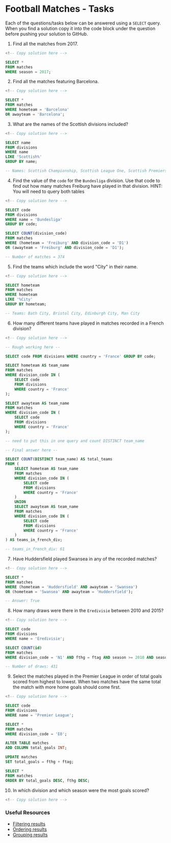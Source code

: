 # Football Matches - Tasks

Each of the questions/tasks below can be answered using a `SELECT` query. When you find a solution copy it into the code block under the question before pushing your solution to GitHub.

1) Find all the matches from 2017.

```sql
<!-- Copy solution here -->

SELECT * 
FROM matches 
WHERE season = 2017;

```

2) Find all the matches featuring Barcelona.

```sql
<!-- Copy solution here -->

SELECT * 
FROM matches 
WHERE hometeam = 'Barcelona' 
OR awayteam = 'Barcelona';

```

3) What are the names of the Scottish divisions included?

```sql
<!-- Copy solution here -->

SELECT name 
FROM divisions 
WHERE name 
LIKE 'Scottish%' 
GROUP BY name;

-- Names: Scottish Championship, Scottish League One, Scottish Premiership 

```

4) Find the value of the `code` for the `Bundesliga` division. Use that code to find out how many matches Freiburg have played in that division. HINT: You will need to query both tables

```sql
<!-- Copy solution here -->

SELECT code 
FROM divisions 
WHERE name = 'Bundesliga' 
GROUP BY code;

SELECT COUNT(division_code) 
FROM matches 
WHERE (hometeam = 'Freiburg' AND division_code = 'D1') 
OR (awayteam = 'Freiburg' AND division_code = 'D1');

-- Number of matches = 374

```

5) Find the teams which include the word "City" in their name. 

```sql
<!-- Copy solution here -->

SELECT hometeam 
FROM matches 
WHERE hometeam 
LIKE '%City' 
GROUP BY hometeam;

-- Teams: Bath City, Bristol City, Edinburgh City, Man City

```

6) How many different teams have played in matches recorded in a French division?

```sql
<!-- Copy solution here -->

-- Rough working here --

SELECT code FROM divisions WHERE country = 'France' GROUP BY code;

SELECT hometeam AS team_name
FROM matches
WHERE division_code IN (
    SELECT code
    FROM divisions
    WHERE country = 'France'
);

SELECT awayteam AS team_name
FROM matches
WHERE division_code IN (
    SELECT code
    FROM divisions
    WHERE country = 'France'
);

-- need to put this in one query and count DISTINCT team_name

-- Final answer here --

SELECT COUNT(DISTINCT team_name) AS total_teams
FROM (
    SELECT hometeam AS team_name
    FROM matches
    WHERE division_code IN (
        SELECT code
        FROM divisions
        WHERE country = 'France'
    )
    UNION
    SELECT awayteam AS team_name
    FROM matches
    WHERE division_code IN (
        SELECT code
        FROM divisions
        WHERE country = 'France'
    )
) AS teams_in_french_div;

-- teams_in_french_div: 61

```

7) Have Huddersfield played Swansea in any of the recorded matches?

```sql
<!-- Copy solution here -->

SELECT * 
FROM matches 
WHERE (hometeam = 'Huddersfield' AND awayteam = 'Swansea') 
OR (hometeam = 'Swansea' AND awayteam = 'Huddersfield');

-- Answer: True

```

8) How many draws were there in the `Eredivisie` between 2010 and 2015?

```sql
<!-- Copy solution here -->

SELECT code 
FROM divisions 
WHERE name = 'Eredivisie';

SELECT COUNT(id) 
FROM matches 
WHERE division_code = 'N1' AND fthg = ftag AND season >= 2010 AND season <= 2015;

-- Number of draws: 431

```

9) Select the matches played in the Premier League in order of total goals scored from highest to lowest. When two matches have the same total the match with more home goals should come first.

```sql
<!-- Copy solution here -->

SELECT code 
FROM divisions 
WHERE name = 'Premier League';

SELECT * 
FROM matches 
WHERE division_code = 'E0';

ALTER TABLE matches
ADD COLUMN total_goals INT;

UPDATE matches
SET total_goals = fthg + ftag;

SELECT * 
FROM matches 
ORDER BY total_goals DESC, fthg DESC;

```

10) In which division and which season were the most goals scored?

```sql
<!-- Copy solution here -->


```

### Useful Resources

- [Filtering results](https://www.w3schools.com/sql/sql_where.asp)
- [Ordering results](https://www.w3schools.com/sql/sql_orderby.asp)
- [Grouping results](https://www.w3schools.com/sql/sql_groupby.asp)